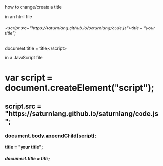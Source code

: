 <p>how to change/create a title</p>

<p>in an html file</p>
<h6>&lt;script src="https://saturnlang.github.io/saturnlang/code.js"&gt;title = "your title";</h6> 
<h7>document.title = title;&lt;/script&gt;</h7>

<p>in a JavaScript file</p>
<h1>var script = document.createElement("script");</h1>
<h2>script.src = "https://saturnlang.github.io/saturnlang/code.js";</h2>
<h3>document.body.appendChild(script);</h3>
<h4>title = "your title";</h4>
<h5>document.title = title;</h5>
